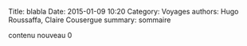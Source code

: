 Title: blabla
Date: 2015-01-09 10:20
Category: Voyages
authors: Hugo Roussaffa, Claire Cousergue
summary: sommaire


contenu nouveau 0

